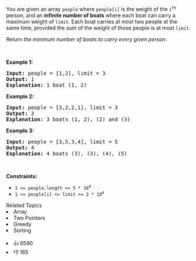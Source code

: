 <p>You are given an array <code>people</code> where <code>people[i]</code> is the weight of the <code>i<sup>th</sup></code> person, and an <strong>infinite number of boats</strong> where each boat can carry a maximum weight of <code>limit</code>. Each boat carries at most two people at the same time, provided the sum of the weight of those people is at most <code>limit</code>.</p>

<p>Return <em>the minimum number of boats to carry every given person</em>.</p>

<p>&nbsp;</p> 
<p><strong class="example">Example 1:</strong></p>

<pre>
<strong>Input:</strong> people = [1,2], limit = 3
<strong>Output:</strong> 1
<strong>Explanation:</strong> 1 boat (1, 2)
</pre>

<p><strong class="example">Example 2:</strong></p>

<pre>
<strong>Input:</strong> people = [3,2,2,1], limit = 3
<strong>Output:</strong> 3
<strong>Explanation:</strong> 3 boats (1, 2), (2) and (3)
</pre>

<p><strong class="example">Example 3:</strong></p>

<pre>
<strong>Input:</strong> people = [3,5,3,4], limit = 5
<strong>Output:</strong> 4
<strong>Explanation:</strong> 4 boats (3), (3), (4), (5)
</pre>

<p>&nbsp;</p> 
<p><strong>Constraints:</strong></p>

<ul> 
 <li><code>1 &lt;= people.length &lt;= 5 * 10<sup>4</sup></code></li> 
 <li><code>1 &lt;= people[i] &lt;= limit &lt;= 3 * 10<sup>4</sup></code></li> 
</ul>

<div><div>Related Topics</div><div><li>Array</li><li>Two Pointers</li><li>Greedy</li><li>Sorting</li></div></div><br><div><li>👍 6590</li><li>👎 165</li></div>